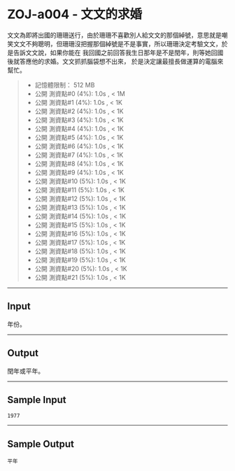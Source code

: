 # ZOJ-a004 - 文文的求婚

文文為即將出國的珊珊送行，由於珊珊不喜歡別人給文文的那個綽號，意思就是嘲笑文文不夠聰明，但珊珊沒把握那個綽號是不是事實，所以珊珊決定考驗文文，於是告訴文文說，如果你能在 我回國之前回答我生日那年是不是閏年，則等她回國後就答應他的求婚。文文抓抓腦袋想不出來， 於是決定讓最擅長做運算的電腦來幫忙。

> * 記憶體限制： 512 MB
> * 公開 測資點#0 (4%): 1.0s , < 1M
> * 公開 測資點#1 (4%): 1.0s , < 1K
> * 公開 測資點#2 (4%): 1.0s , < 1K
> * 公開 測資點#3 (4%): 1.0s , < 1K
> * 公開 測資點#4 (4%): 1.0s , < 1K
> * 公開 測資點#5 (4%): 1.0s , < 1K
> * 公開 測資點#6 (4%): 1.0s , < 1K
> * 公開 測資點#7 (4%): 1.0s , < 1K
> * 公開 測資點#8 (4%): 1.0s , < 1K
> * 公開 測資點#9 (4%): 1.0s , < 1K
> * 公開 測資點#10 (5%): 1.0s , < 1K
> * 公開 測資點#11 (5%): 1.0s , < 1K
> * 公開 測資點#12 (5%): 1.0s , < 1K
> * 公開 測資點#13 (5%): 1.0s , < 1K
> * 公開 測資點#14 (5%): 1.0s , < 1K
> * 公開 測資點#15 (5%): 1.0s , < 1K
> * 公開 測資點#16 (5%): 1.0s , < 1K
> * 公開 測資點#17 (5%): 1.0s , < 1K
> * 公開 測資點#18 (5%): 1.0s , < 1K
> * 公開 測資點#19 (5%): 1.0s , < 1K
> * 公開 測資點#20 (5%): 1.0s , < 1K
> * 公開 測資點#21 (5%): 1.0s , < 1K

---
## Input

年份。

---
## Output

閏年或平年。

---
## Sample Input

```
1977
```

---
## Sample Output

```
平年
```